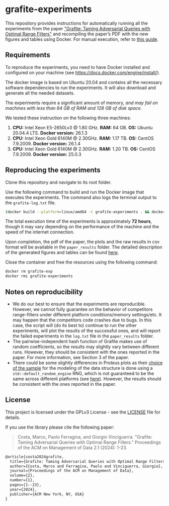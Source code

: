 # grafite-experiments

This repository provides instructions for automatically running all the experiments from the paper ["Grafite: Taming Adversarial Queries with Optimal Range Filters"](https://doi.org/10.1145/3639258) and recompiling the paper’s PDF with the new figures and tables using Docker. For manual execution, refer to [this guide](https://github.com/marcocosta97/grafite/blob/main/bench/reproducibility.md).

## Requirements

To reproduce the experiments, you need to have Docker installed and configured on your machine (see https://docs.docker.com/engine/install/).

The docker image is based on Ubuntu 20.04 and contains all the necessary software dependencies to run the experiments. It will also download and generate all the needed datasets.

The experiments require a significant amount of memory, *and may fail on machines with less than 64 GB of RAM and 128 GB of disk space.* 

We tested these instruction on the following three machines:
1. **CPU:** Intel Xeon E5-2650Lv3 @ 1.80 GHz. **RAM:** 64 GB. **OS:** Ubuntu 20.04.4 LTS. **Docker version:** 26.1.3
2. **CPU:** Intel Xeon Gold 6140M @ 2.30GHz. **RAM:** 1.17 TB. **OS:** CentOS 7.9.2009. **Docker version:** 26.1.4
3. **CPU:** Intel Xeon Gold 6140M @ 2.30GHz. **RAM:** 1.20 TB. **OS:** CentOS 7.9.2009. **Docker version:** 25.0.3

## Reproducing the experiments

Clone this repository and navigate to its root folder.

Use the following command to build and run the Docker image that executes the experiments. The command also logs the terminal output to the `grafite-log.txt` file.
```bash
(docker build --platform=linux/amd64 -t grafite-experiments . && docker run -ti --name grafite-exp --ulimit core=0 --mount type=bind,source="$(pwd)"/paper_results,target=/app/paper_results grafite-experiments)  2>&1 | tee grafite-log.txt
```

The total execution time of the experiments is approximately **72 hours**, though it may vary depending on the performance of the machine and the speed of the internet connection.

Upon completion, the pdf of the paper, the plots and the raw results in csv format will be available in the `paper_results` folder. The detailed description of the generated figures and tables can be found [here](https://github.com/marcocosta97/grafite/blob/main/bench/reproducibility.md#figures-and-tables).

Close the container and free the resources using the following command:
```bash
docker rm grafite-exp
docker rmi grafite-experiments
```

## Notes on reproducibility

- We do our best to ensure that the experiments are reproducible. However, we cannot fully guarantee on the behavior of competitors range-filters under different platform conditions/memory settings/etc. It may happen that the competitors code crashes due to bugs. In this case, the script will (do its best to) continue to run the other experiments, will plot the results of the successful ones, and will report the failed experiments in the `log.txt` file in the `paper_results` folder.
- The pairwise-independent hash function of Grafite makes use of random coefficients, so the results may slightly vary between different runs. However, they should be consistent with the ones reported in the paper. For more information, see Section 3 of the paper.
- There could be some slightly differences in Proteus plots as their [choice of the sample](https://github.com/Erins-Ransom/Proteus/blob/7580c5b8d184afd19f3fdaf10f782344bdf552f5/include/util.hpp#L57) for the modeling of the data structure is done using a `std::default_random_engine` RNG, which is not guaranteed to be the same across different platforms (see [here](https://en.cppreference.com/w/cpp/numeric/random)). However, the results should be consistent with the ones reported in the paper.

## License

This project is licensed under the GPLv3 License - see the [LICENSE](LICENSE) file for details.

If you use the library please cite the following paper:

> Costa, Marco, Paolo Ferragina, and Giorgio Vinciguerra. "Grafite: Taming Adversarial Queries with Optimal Range Filters." Proceedings of the ACM on Management of Data 2.1 (2024): 1-23.

```tex
@article{costa2024grafite,
  title={Grafite: Taming Adversarial Queries with Optimal Range Filters},
  author={Costa, Marco and Ferragina, Paolo and Vinciguerra, Giorgio},
  journal={Proceedings of the ACM on Management of Data},
  volume={2},
  number={1},
  pages={1--23},
  year={2024},
  publisher={ACM New York, NY, USA}
}
```
